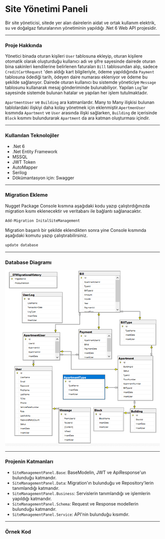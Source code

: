 # Site Yönetimi Paneli
Bir site yöneticisi, sitede yer alan dairelerin aidat ve ortak kullanım elektrik, su ve doğalgaz faturalarının yönetiminin yapıldığı .Net 6 Web API projesidir.

---

### Proje Hakkında
Yönetici binada oturan kişileri `User` tablosuna ekleyip, oturan kişilere otomatik olarak oluşturduğu kullanıcı adı ve şifre sayesinde dairede oturan bina sakinleri kendilerine belirlenen faturaları `Bill` tablosundan alıp, sadece `CreditCartRequest` 'den aldığı kart bilgileriyle, ödeme yapıldığında `Payment` tablosuna ödediği tarih, ödeyen daire numarası ekleniyor ve ödeme bu şekilde sağlanıyor. Dairede oturan kullanıcı bu sistemde yöneticiye `Message` tablosunu kullanarak mesaj gönderiminde bulunabiliyor. Yapılan `Log`'lar sayesinde sistemde bulunan hatalar ve yapılan her işlem tutulmaktadır.

`ApartmentUser` ve `Building` ara katmanlardır. Many to Many ilişkisi bulunan tablolardaki ilişkiyi daha kolay yönetmek için eklenmiştir.`ApertmenUser` kısmında `Apartment` ve `User` arasında ilişki sağlarken, `Building` de içerisinde `Block` kısmını bulundurarak `Apartment` da ara katman oluşturması içindir.

---
### Kullanılan Teknolojiler
- .Net 6
- .Net Entity Framework
- MSSQL
- JWT Token
- AutoMapper
- Serilog
- Dökümantasyon için: Swagger
---
### Migration Ekleme
Nugget Package Console kısmına aşağıdaki kodu yazıp çalıştırdığınızda migration kısmı eklenecektir ve veritabanı ile bağlantı sağlanacaktır.
```sh
Add-Migration InitalSiteManagement
```
Migration başarılı bir şekilde eklendikten sonra yine Console kısmında aşağıdaki komutu yazıp çalıştırabilirsiniz.
```sh
update database
```
---
### Database Diagramı
<img src="https://github.com/imkevseryavuz/patika.dev-final-case/blob/main/images/DatabaseDiagram.PNG" style="height:500; width:600" >

---
### Projenin Katmanları

- `SiteManagementPanel.Base`: BaseModelin, JWT ve ApiResponse'un bulunduğu katmandır.
- `SiteManagementPanel.Data`: Migration'ın bulunduğu ve Repository'lerin tanımlandığı katmandır.
- `SiteManagementPanel.Business`: Servislerin tanımlandığı ve işlemlerin yapıldığı katmandır.
- `SiteManagementPanel.Schema`: Request ve Response modellerin bulunduğu katmandır.
- `SiteManagementPanel.Service`: API'nin bulunduğu kısımdır.
---

### Örnek Kod





